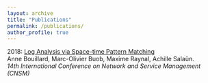 ```yaml
---
layout: archive
title: "Publications"
permalink: /publications/
author_profile: true
---
```


2018: [Log Analysis via Space-time Pattern Matching](https://ieeexplore.ieee.org/abstract/document/8584975)  
Anne Bouillard, Marc-Olivier Buob, Maxime Raynal, Achille Salaün.  
_14th International Conference on Network and Service Management (CNSM)_
